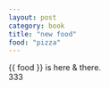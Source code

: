 ```yaml
---
layout: post
category: book
title: "new food"
food: "pizza"
---
```


{{ food }} is here & there.\
333
